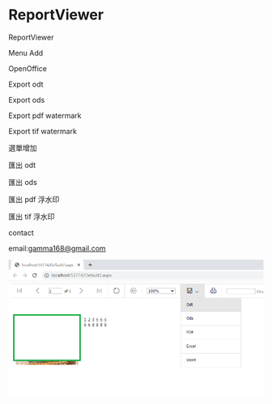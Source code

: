 # ReportViewer
ReportViewer 

Menu Add 

OpenOffice

Export odt 

Export ods 

Export pdf watermark

Export tif  watermark

選單增加

匯出 odt 

匯出 ods 

匯出 pdf 浮水印

匯出 tif 浮水印

contact

email:gamma168@gmail.com

![Logo](ReportView.png)
